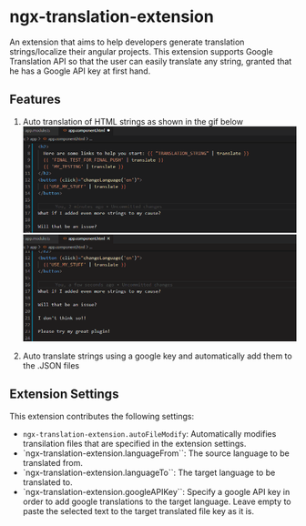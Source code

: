 # ngx-translation-extension

An extension that aims to help developers generate translation strings/localize their angular projects. This extension supports Google Translation API so that the user can easily translate any string, granted that he has a Google API key at first hand.

## Features

1. Auto translation of HTML strings as shown in the gif below
![Sample translation for HTML files](https://raw.githubusercontent.com/Surdok/ngx-translation-extension/master/assets/images/sample.gif)
![Translating multiple lines of strings using multi cursor](https://raw.githubusercontent.com/Surdok/ngx-translation-extension/master/assets/images/sample2.gif)

2. Auto translate strings using a google key and automatically add them to the .JSON files

## Extension Settings

This extension contributes the following settings:

* `ngx-translation-extension.autoFileModify`: Automatically modifies transilation files that are specified in the extension settings.
* `ngx-translation-extension.languageFrom``: The source language to be translated from.
* `ngx-translation-extension.languageTo``: The target language to be translated to.
* `ngx-translation-extension.googleAPIKey``: Specify a google API key in order to add google translations to the target language. Leave empty to paste the selected text to the target translated file key as it is.

